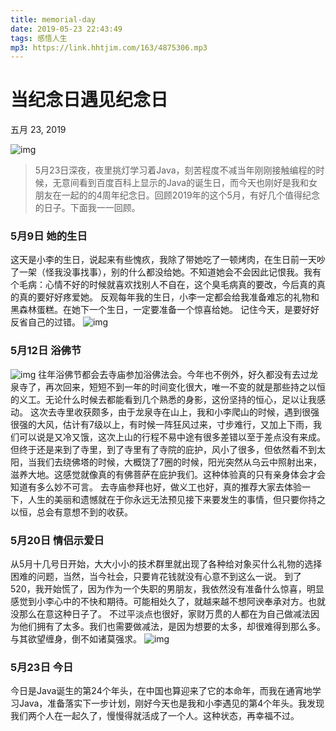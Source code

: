 ```yaml
---
title: memorial-day
date: 2019-05-23 22:43:49
tags: 感悟人生
mp3: https://link.hhtjim.com/163/4875306.mp3
---
```


# 当纪念日遇见纪念日

五月 23, 2019

![img](https://blog.colorful3.com/2019/05/23/%E5%BD%93%E7%BA%AA%E5%BF%B5%E6%97%A5%E9%81%87%E8%A7%81%E7%BA%AA%E5%BF%B5%E6%97%A5/JavaBirtyday.png)

> 5月23日深夜，夜里挑灯学习着Java，刻苦程度不减当年刚刚接触编程的时候，无意间看到百度百科上显示的Java的诞生日，而今天也刚好是我和女朋友在一起的的4周年纪念日。回顾2019年的这个5月，有好几个值得纪念的日子。下面我一一回顾。

### 5月9日 她的生日

这天是小李的生日，说起来有些愧疚，我除了带她吃了一顿烤肉，在生日前一天吵了一架（怪我没事找事），别的什么都没给她。不知道她会不会因此记恨我。我有个毛病：心情不好的时候就喜欢找别人不自在，这个臭毛病真的要改，今后真的真的真的要好好疼爱她。
反观每年我的生日，小李一定都会给我准备难忘的礼物和黑森林蛋糕。在她下一个生日，一定要准备一个惊喜给她。
记住今天，是要好好反省自己的过错。
![img](https://blog.colorful3.com/2019/05/23/%E5%BD%93%E7%BA%AA%E5%BF%B5%E6%97%A5%E9%81%87%E8%A7%81%E7%BA%AA%E5%BF%B5%E6%97%A5/3yearsago.jpeg)

### 5月12日 浴佛节

![img](https://blog.colorful3.com/2019/05/23/%E5%BD%93%E7%BA%AA%E5%BF%B5%E6%97%A5%E9%81%87%E8%A7%81%E7%BA%AA%E5%BF%B5%E6%97%A5/t.jpeg)
往年浴佛节都会去寺庙参加浴佛法会。今年也不例外，好久都没有去过龙泉寺了，再次回来，短短不到一年的时间变化很大，唯一不变的就是那些持之以恒的义工。无论什么时候去都能看到几个熟悉的身影，这份坚持的恒心，足以让我感动。
这次去寺里收获颇多，由于龙泉寺在山上，我和小李爬山的时候，遇到很强很强的大风，估计有7级以上，有时候一阵狂风过来，寸步难行，又加上下雨，我们可以说是又冷又饿，这次上山的行程不易中途有很多差错以至于差点没有来成。但终于还是来到了寺里，到了寺里有了寺院的庇护，风小了很多，但依然看不到太阳，当我们去绕佛塔的时候，大概饶了7圈的时候，阳光突然从乌云中照射出来，滋养大地。这感觉就像真的有佛菩萨在庇护我们。这种体验真的只有亲身体会才会知道有多么妙不可言。
去寺庙参拜也好，做义工也好，真的推荐大家去体验一下，人生的美丽和遗憾就在于你永远无法预见接下来要发生的事情，但只要你持之以恒，总会有意想不到的收获。

### 5月20日 情侣示爱日

从5月十几号日开始，大大小小的技术群里就出现了各种给对象买什么礼物的选择困难的问题，当然，当今社会，只要肯花钱就没有心意不到这么一说。
到了520，我开始慌了，因为作为一个失职的男朋友，我依然没有准备什么惊喜，明显感觉到小李心中的不快和期待。可能相处久了，就越来越不想阿谀奉承对方。也就没那么在意这种日子了。
不过平淡点也很好，家财万贯的人都在为自己做减法因为他们拥有了太多。我们也需要做减法，是因为想要的太多，却很难得到那么多。与其欲望缠身，倒不如诸莫强求。
![img](https://blog.colorful3.com/2019/05/23/%E5%BD%93%E7%BA%AA%E5%BF%B5%E6%97%A5%E9%81%87%E8%A7%81%E7%BA%AA%E5%BF%B5%E6%97%A5/qd.jpeg)

### 5月23日 今日

今日是Java诞生的第24个年头，在中国也算迎来了它的本命年，而我在通宵地学习Java，准备落实下一步计划，刚好今天也是我和小李遇见的第4个年头。我发现我们两个人在一起久了，慢慢得就活成了一个人。这种状态，再幸福不过。